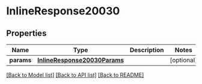 # InlineResponse20030

## Properties
Name | Type | Description | Notes
------------ | ------------- | ------------- | -------------
**params** | [**InlineResponse20030Params**](InlineResponse20030Params.md) |  | [optional] 

[[Back to Model list]](../README.md#documentation-for-models) [[Back to API list]](../README.md#documentation-for-api-endpoints) [[Back to README]](../README.md)

